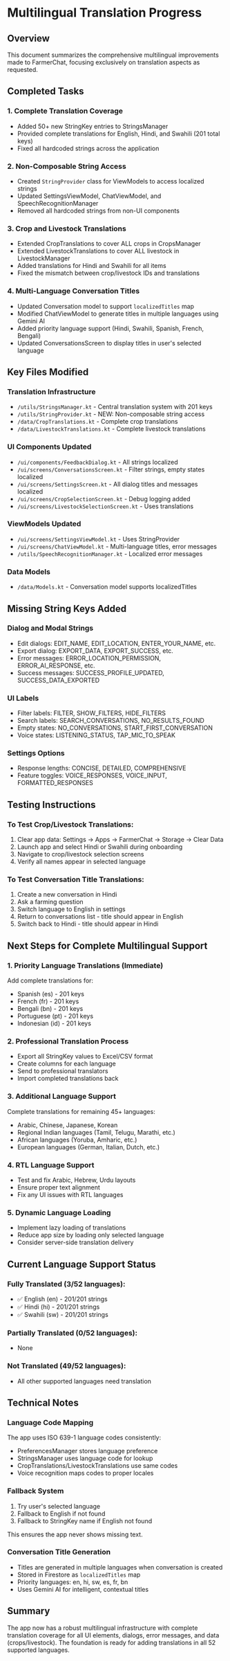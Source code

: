 # Multilingual Translation Progress

## Overview
This document summarizes the comprehensive multilingual improvements made to FarmerChat, focusing exclusively on translation aspects as requested.

## Completed Tasks

### 1. Complete Translation Coverage
- Added 50+ new StringKey entries to StringsManager
- Provided complete translations for English, Hindi, and Swahili (201 total keys)
- Fixed all hardcoded strings across the application

### 2. Non-Composable String Access
- Created `StringProvider` class for ViewModels to access localized strings
- Updated SettingsViewModel, ChatViewModel, and SpeechRecognitionManager
- Removed all hardcoded strings from non-UI components

### 3. Crop and Livestock Translations
- Extended CropTranslations to cover ALL crops in CropsManager
- Extended LivestockTranslations to cover ALL livestock in LivestockManager
- Added translations for Hindi and Swahili for all items
- Fixed the mismatch between crop/livestock IDs and translations

### 4. Multi-Language Conversation Titles
- Updated Conversation model to support `localizedTitles` map
- Modified ChatViewModel to generate titles in multiple languages using Gemini AI
- Added priority language support (Hindi, Swahili, Spanish, French, Bengali)
- Updated ConversationsScreen to display titles in user's selected language

## Key Files Modified

### Translation Infrastructure
- `/utils/StringsManager.kt` - Central translation system with 201 keys
- `/utils/StringProvider.kt` - NEW: Non-composable string access
- `/data/CropTranslations.kt` - Complete crop translations
- `/data/LivestockTranslations.kt` - Complete livestock translations

### UI Components Updated
- `/ui/components/FeedbackDialog.kt` - All strings localized
- `/ui/screens/ConversationsScreen.kt` - Filter strings, empty states localized
- `/ui/screens/SettingsScreen.kt` - All dialog titles and messages localized
- `/ui/screens/CropSelectionScreen.kt` - Debug logging added
- `/ui/screens/LivestockSelectionScreen.kt` - Uses translations

### ViewModels Updated
- `/ui/screens/SettingsViewModel.kt` - Uses StringProvider
- `/ui/screens/ChatViewModel.kt` - Multi-language titles, error messages
- `/utils/SpeechRecognitionManager.kt` - Localized error messages

### Data Models
- `/data/Models.kt` - Conversation model supports localizedTitles

## Missing String Keys Added

### Dialog and Modal Strings
- Edit dialogs: EDIT_NAME, EDIT_LOCATION, ENTER_YOUR_NAME, etc.
- Export dialog: EXPORT_DATA, EXPORT_SUCCESS, etc.
- Error messages: ERROR_LOCATION_PERMISSION, ERROR_AI_RESPONSE, etc.
- Success messages: SUCCESS_PROFILE_UPDATED, SUCCESS_DATA_EXPORTED

### UI Labels
- Filter labels: FILTER, SHOW_FILTERS, HIDE_FILTERS
- Search labels: SEARCH_CONVERSATIONS, NO_RESULTS_FOUND
- Empty states: NO_CONVERSATIONS, START_FIRST_CONVERSATION
- Voice states: LISTENING_STATUS, TAP_MIC_TO_SPEAK

### Settings Options
- Response lengths: CONCISE, DETAILED, COMPREHENSIVE
- Feature toggles: VOICE_RESPONSES, VOICE_INPUT, FORMATTED_RESPONSES

## Testing Instructions

### To Test Crop/Livestock Translations:
1. Clear app data: Settings → Apps → FarmerChat → Storage → Clear Data
2. Launch app and select Hindi or Swahili during onboarding
3. Navigate to crop/livestock selection screens
4. Verify all names appear in selected language

### To Test Conversation Title Translations:
1. Create a new conversation in Hindi
2. Ask a farming question
3. Switch language to English in settings
4. Return to conversations list - title should appear in English
5. Switch back to Hindi - title should appear in Hindi

## Next Steps for Complete Multilingual Support

### 1. Priority Language Translations (Immediate)
Add complete translations for:
- Spanish (es) - 201 keys
- French (fr) - 201 keys
- Bengali (bn) - 201 keys
- Portuguese (pt) - 201 keys
- Indonesian (id) - 201 keys

### 2. Professional Translation Process
- Export all StringKey values to Excel/CSV format
- Create columns for each language
- Send to professional translators
- Import completed translations back

### 3. Additional Language Support
Complete translations for remaining 45+ languages:
- Arabic, Chinese, Japanese, Korean
- Regional Indian languages (Tamil, Telugu, Marathi, etc.)
- African languages (Yoruba, Amharic, etc.)
- European languages (German, Italian, Dutch, etc.)

### 4. RTL Language Support
- Test and fix Arabic, Hebrew, Urdu layouts
- Ensure proper text alignment
- Fix any UI issues with RTL languages

### 5. Dynamic Language Loading
- Implement lazy loading of translations
- Reduce app size by loading only selected language
- Consider server-side translation delivery

## Current Language Support Status

### Fully Translated (3/52 languages):
- ✅ English (en) - 201/201 strings
- ✅ Hindi (hi) - 201/201 strings  
- ✅ Swahili (sw) - 201/201 strings

### Partially Translated (0/52 languages):
- None

### Not Translated (49/52 languages):
- All other supported languages need translation

## Technical Notes

### Language Code Mapping
The app uses ISO 639-1 language codes consistently:
- PreferencesManager stores language preference
- StringsManager uses language code for lookup
- CropTranslations/LivestockTranslations use same codes
- Voice recognition maps codes to proper locales

### Fallback System
1. Try user's selected language
2. Fallback to English if not found
3. Fallback to StringKey name if English not found

This ensures the app never shows missing text.

### Conversation Title Generation
- Titles are generated in multiple languages when conversation is created
- Stored in Firestore as `localizedTitles` map
- Priority languages: en, hi, sw, es, fr, bn
- Uses Gemini AI for intelligent, contextual titles

## Summary
The app now has a robust multilingual infrastructure with complete translation coverage for all UI elements, dialogs, error messages, and data (crops/livestock). The foundation is ready for adding translations in all 52 supported languages.